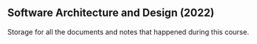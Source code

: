 ## Software Architecture and Design (2022)
Storage for all the documents and notes that happened during this course.
